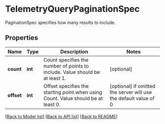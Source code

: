 # TelemetryQueryPaginationSpec

PaginationSpec specifies how many results to include.
## Properties
Name | Type | Description | Notes
------------ | ------------- | ------------- | -------------
**count** | **int** | Count specifies the number of points to include. Value should be at least 1. | [optional] 
**offset** | **int** | Offset specifies the starting point when using Count. Value should be at least 0. | [optional]  if omitted the server will use the default value of 0

[[Back to Model list]](../README.md#documentation-for-models) [[Back to API list]](../README.md#documentation-for-api-endpoints) [[Back to README]](../README.md)


